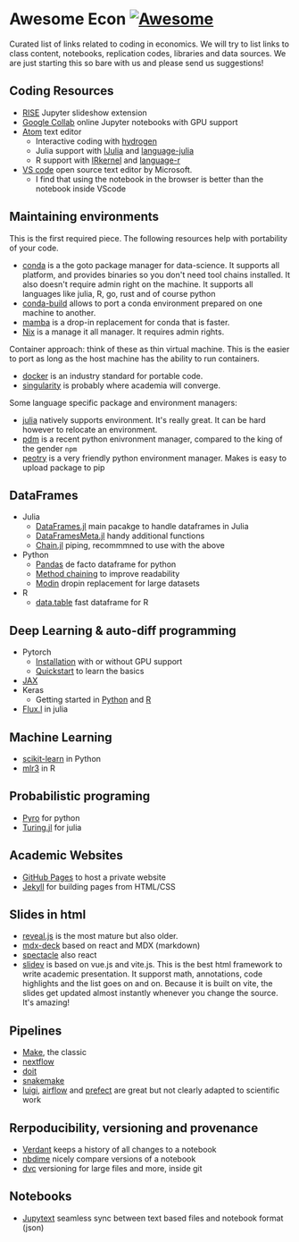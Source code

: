 # Awesome Econ [![Awesome](https://cdn.rawgit.com/sindresorhus/awesome/d7305f38d29fed78fa85652e3a63e154dd8e8829/media/badge.svg)](https://github.com/sindresorhus/awesome)

Curated list of links related to coding in economics. We will try to list links to class content, notebooks, replication codes, libraries and data sources. We are just starting this so bare with us and please send us suggestions!

## Coding Resources

  - [RISE](https://rise.readthedocs.io) Jupyter slideshow extension
  - [Google Collab](https://colab.research.google.com/) online Jupyter notebooks with GPU support
  - [Atom](https://atom.io/) text editor
    - Interactive coding with [hydrogen](https://atom.io/packages/hydrogen)
    - Julia support with [IJulia](https://github.com/JuliaLang/IJulia.jl) and [language-julia](https://atom.io/packages/language-julia)
    - R support with [IRkernel](https://irkernel.github.io/installation/) and [language-r](https://atom.io/packages/language-r)
  - [VS code](https://code.visualstudio.com/) open source text editor by Microsoft.
    - I find that using the notebook in the browser is better than the notebook inside VScode

## Maintaining environments

This is the first required piece. The following resources help with portability of your code. 

 - [conda](https://docs.conda.io/en/latest/) is a the goto package manager for data-science. It supports all platform, and provides binaries so you don't need tool chains installed. It also doesn't require admin right on the machine. It supports all languages like julia, R, go, rust and of course python
  - [conda-build](https://docs.conda.io/projects/conda-build/en/latest/) allows to port a conda environment prepared on one machine to another.   
  - [mamba](https://github.com/mamba-org/mamba) is a drop-in replacement for conda that is faster.
- [Nix](https://nixos.org/download.html) is a manage it all manager. It requires admin rights.

Container approach: think of these as thin virtual machine. This is the easier to port as long as the host machine has the ability to run containers. 

- [docker](https://www.docker.com/) is an industry standard for portable code. 
- [singularity](https://sylabs.io/singularity) is probably where academia will converge. 

Some language specific package and environment managers:

 - [julia](https://pkgdocs.julialang.org/v1.2/environments/) natively supports environment. It's really great. It can be hard however to relocate an environment.
 - [pdm](https://pdm.fming.dev/) is a recent python enivronment manager, compared to the king of the gender `npm`
 - [peotry](https://python-poetry.org/) is a very friendly python environment manager. Makes is easy to upload package to pip

## DataFrames

 - Julia
   - [DataFrames.jl](https://github.com/JuliaData/DataFrames.jl) main pacakge to handle dataframes in Julia
   - [DataFramesMeta.jl](https://github.com/JuliaData/DataFramesMeta.jl) handy additional functions
   - [Chain.jl](https://github.com/jkrumbiegel/Chain.jl) piping, recommmned to use with the above
- Python
  - [Pandas](https://pandas.pydata.org/) de facto dataframe for python
  - [Method chaining](https://towardsdatascience.com/using-pandas-method-chaining-to-improve-code-readability-d8517c5626ac#:~:text=Method%20chaining%20is%20a%20programmatic,variables%20at%20each%20intermediate%20step.) to improve readability
  - [Modin](https://modin.readthedocs.io/en/latest/) dropin replacement for large datasets
 - R
   - [data.table](https://cran.r-project.org/web/packages/data.table/vignettes/datatable-intro.html) fast dataframe for R

## Deep Learning & auto-diff programming

- Pytorch
  - [Installation](https://pytorch.org/get-started/locally/) with or without GPU support
  - [Quickstart](https://pytorch.org/tutorials/beginner/basics/intro.html) to learn the basics
- [JAX](https://github.com/google/jax)
- Keras
  - Getting started in [Python](https://keras.io/getting_started/intro_to_keras_for_researchers/) and [R](https://tensorflow.rstudio.com/installation/)
- [Flux.l](https://fluxml.ai/Flux.jl/stable/) in julia

## Machine Learning

 - [scikit-learn](https://scikit-learn.org/stable/) in Python
 - [mlr3](https://mlr3.mlr-org.com/) in R

## Probabilistic programing

 - [Pyro](https://pyro.ai/) for python
 - [Turing.jl](https://turing.ml/stable/) for julia

## Academic Websites

- [GitHub Pages](https://pages.github.com/) to host a private website
- [Jekyll](https://jekyllrb.com/) for building pages from HTML/CSS

## Slides in html
 
- [reveal.js](https://revealjs.com/) is the most mature but also older. 
- [mdx-deck](https://github.com/jxnblk/mdx-deck) based on react and MDX (markdown)
- [spectacle](https://formidable.com/open-source/spectacle/) also react
- [slidev](https://github.com/slidevjs/slidev) is based on vue.js and vite.js. This is the best html framework to write academic presentation. It supporst math, annotations, code highlights and the list goes on and on. Because it is built on vite, the slides get updated almost instantly whenever you change the source. It's amazing!

## Pipelines

 - [Make](https://www.gnu.org/software/make/manual/make.html), the classic
 - [nextflow](https://www.nextflow.io/) 
 - [doit](https://pydoit.org/) 
 - [snakemake](https://snakemake.readthedocs.io/en/stable/) 
 - [luigi](https://github.com/spotify/luigi), [airflow](https://airflow.apache.org/) and [prefect](https://www.prefect.io/) are great but not clearly adapted to scientific work

## Rerpoducibility, versioning and provenance

 - [Verdant](https://marybethkery.com/Verdant/) keeps a history of all changes to a notebook
 - [nbdime](https://nbdime.readthedocs.io/en/latest/) nicely compare versions of a notebook
 - [dvc](https://dvc.org/) versioning for large files and more, inside git

## Notebooks

 - [Jupytext](https://github.com/mwouts/jupytext) seamless sync between text based files and notebook format (json)
